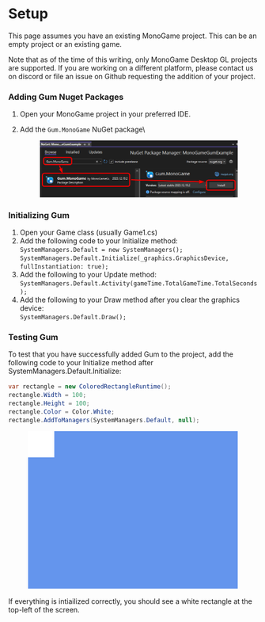 # Setup

This page assumes you have an existing MonoGame project. This can be an empty project or an existing game.

Note that as of the time of this writing, only MonoGame Desktop GL projects are supported. If you are working on a different platform, please contact us on discord or file an issue on Github requesting the addition of your project.

### Adding Gum Nuget Packages

1. Open your MonoGame project in your preferred IDE.
2.  Add the `Gum.MonoGame` NuGet package\


    <figure><img src="../.gitbook/assets/image (1) (1) (1) (1) (1) (1) (1) (1) (1) (1).png" alt=""><figcaption></figcaption></figure>

### Initializing Gum

1. Open your Game class (usually Game1.cs)
2. Add the following code to your Initialize method:\
   `SystemManagers.Default = new SystemManagers(); SystemManagers.Default.Initialize(_graphics.GraphicsDevice, fullInstantiation: true);`
3. Add the following to your Update method:\
   `SystemManagers.Default.Activity(gameTime.TotalGameTime.TotalSeconds);`
4. Add the following to your Draw method after you clear the graphics device:\
   `SystemManagers.Default.Draw();`

### Testing Gum

To test that you have successfully added Gum to the project, add the following code to your Initialize method after SystemManagers.Default.Initialize:

```csharp
var rectangle = new ColoredRectangleRuntime();
rectangle.Width = 100;
rectangle.Height = 100;
rectangle.Color = Color.White;
rectangle.AddToManagers(SystemManagers.Default, null);
```

<figure><img src="../.gitbook/assets/image (25).png" alt=""><figcaption></figcaption></figure>

If everything is intiailized correctly, you should see a white rectangle at the top-left of the screen.

